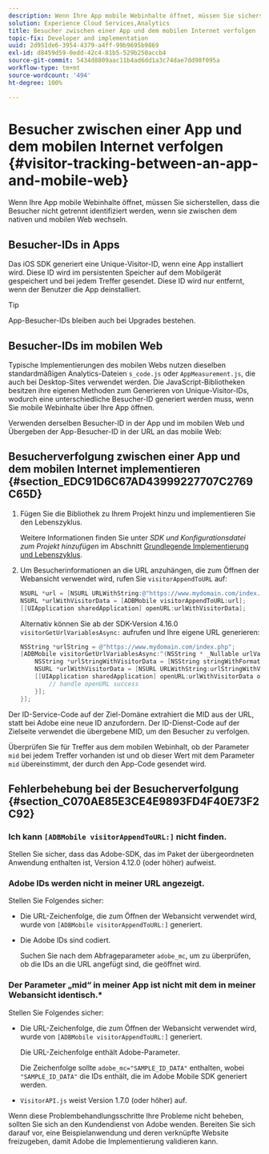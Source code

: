 ```yaml
---
description: Wenn Ihre App mobile Webinhalte öffnet, müssen Sie sicherstellen, dass die Besucher nicht getrennt identifiziert werden, wenn sie zwischen dem nativen und mobilen Web wechseln.
solution: Experience Cloud Services,Analytics
title: Besucher zwischen einer App und dem mobilen Internet verfolgen
topic-fix: Developer and implementation
uuid: 2d951de6-3954-4379-a4ff-99b9695b9869
exl-id: d8459d59-0edd-42c4-81b5-529b250accb4
source-git-commit: 5434d8809aac11b4ad6dd1a3c74dae7dd98f095a
workflow-type: tm+mt
source-wordcount: '494'
ht-degree: 100%

---
```


# Besucher zwischen einer App und dem mobilen Internet verfolgen  {#visitor-tracking-between-an-app-and-mobile-web}

Wenn Ihre App mobile Webinhalte öffnet, müssen Sie sicherstellen, dass die Besucher nicht getrennt identifiziert werden, wenn sie zwischen dem nativen und mobilen Web wechseln.

## Besucher-IDs in Apps

Das iOS SDK generiert eine Unique-Visitor-ID, wenn eine App installiert wird. Diese ID wird im persistenten Speicher auf dem Mobilgerät gespeichert und bei jedem Treffer gesendet. Diese ID wird nur entfernt, wenn der Benutzer die App deinstalliert.

>[!TIP]
>
>App-Besucher-IDs bleiben auch bei Upgrades bestehen.

## Besucher-IDs im mobilen Web

Typische Implementierungen des mobilen Webs nutzen dieselben standardmäßigen Analytics-Dateien `s_code.js` oder `AppMeasurement.js`, die auch bei Desktop-Sites verwendet werden. Die JavaScript-Bibliotheken besitzen ihre eigenen Methoden zum Generieren von Unique-Visitor-IDs, wodurch eine unterschiedliche Besucher-ID generiert werden muss, wenn Sie mobile Webinhalte über Ihre App öffnen.

Verwenden derselben Besucher-ID in der App und im mobilen Web und Übergeben der App-Besucher-ID in der URL an das mobile Web:

## Besucherverfolgung zwischen einer App und dem mobilen Internet implementieren {#section_EDC91D6C67AD43999227707C2769C65D}

1. Fügen Sie die Bibliothek zu Ihrem Projekt hinzu und implementieren Sie den Lebenszyklus.

   Weitere Informationen finden Sie unter *SDK und Konfigurationsdatei zum Projekt hinzufügen* im Abschnitt [Grundlegende Implementierung und Lebenszyklus](/help/ios/getting-started/dev-qs.md).
1. Um Besucherinformationen an die URL anzuhängen, die zum Öffnen der Webansicht verwendet wird, rufen Sie `visitorAppendToURL` auf:

   ```objective-c
   NSURL *url = [NSURL URLWithString:@"https://www.mydomain.com/index.php"]; 
   NSURL *urlWithVisitorData = [ADBMobile visitorAppendToURL:url]; 
   [[UIApplication sharedApplication] openURL:urlWithVisitorData];
   ```

   Alternativ können Sie ab der SDK-Version 4.16.0 `visitorGetUrlVariablesAsync:` aufrufen und Ihre eigene URL generieren:

   ```objective-c
   NSString *urlString = @"https://www.mydomain.com/index.php"; 
   [ADBMobile visitorGetUrlVariablesAsync:^(NSString * _Nullable urlVariables) { 
       NSString *urlStringWithVisitorData = [NSString stringWithFormat:@"%@?%@", urlString, urlVariables]; 
       NSURL *urlWithVisitorData = [NSURL URLWithString:urlStringWithVisitorData]; 
       [[UIApplication sharedApplication] openURL:urlWithVisitorData options:@{} completionHandler:^(BOOL success) { 
           // handle openURL success 
       }]; 
   }];
   ```

Der ID-Service-Code auf der Ziel-Domäne extrahiert die MID aus der URL, statt bei Adobe eine neue ID anzufordern. Der ID-Dienst-Code auf der Zielseite verwendet die übergebene MID, um den Besucher zu verfolgen.

Überprüfen Sie für Treffer aus dem mobilen Webinhalt, ob der Parameter `mid` bei jedem Treffer vorhanden ist und ob dieser Wert mit dem Parameter `mid` übereinstimmt, der durch den App-Code gesendet wird.

## Fehlerbehebung bei der Besucherverfolgung {#section_C070AE85E3CE4E9893FD4F40E73F2C92}

### Ich kann `[ADBMobile visitorAppendToURL:]` nicht finden.

Stellen Sie sicher, dass das Adobe-SDK, das im Paket der übergeordneten Anwendung enthalten ist, Version 4.12.0 (oder höher) aufweist.

### Adobe IDs werden nicht in meiner URL angezeigt.

Stellen Sie Folgendes sicher:

* Die URL-Zeichenfolge, die zum Öffnen der Webansicht verwendet wird, wurde von `[ADBMobile visitorAppendToURL:]` generiert.

* Die Adobe IDs sind codiert.

   Suchen Sie nach dem Abfrageparameter `adobe_mc`, um zu überprüfen, ob die IDs an die URL angefügt sind, die geöffnet wird.

### Der Parameter „mid“ in meiner App ist nicht mit dem in meiner Webansicht identisch.*

Stellen Sie Folgendes sicher:

* Die URL-Zeichenfolge, die zum Öffnen der Webansicht verwendet wird, wurde von `[ADBMobile visitorAppendToURL:]` generiert.

   Die URL-Zeichenfolge enthält Adobe-Parameter.

   Die Zeichenfolge sollte `adobe_mc="SAMPLE_ID_DATA"` enthalten, wobei `"SAMPLE_ID_DATA"` die IDs enthält, die im Adobe Mobile SDK generiert werden.

* `VisitorAPI.js` weist Version 1.7.0 (oder höher) auf.

Wenn diese Problembehandlungsschritte Ihre Probleme nicht beheben, sollten Sie sich an den Kundendienst von Adobe wenden. Bereiten Sie sich darauf vor, eine Beispielanwendung und deren verknüpfte Website freizugeben, damit Adobe die Implementierung validieren kann.
